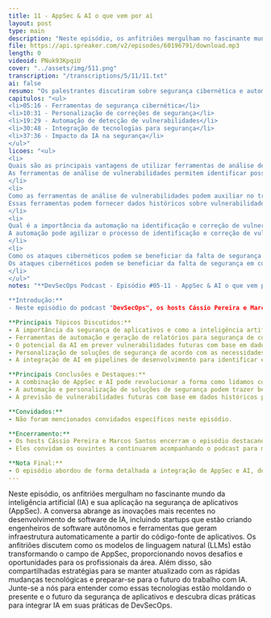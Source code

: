 ```yaml
---
title: 11 - AppSec & AI o que vem por aí
layout: post
type: main
description: "Neste episódio, os anfitriões mergulham no fascinante mundo da inteligência artificial (IA) e sua aplicação na segurança de aplicativos (AppSec). A conversa abrange as inovações mais recentes no desenvolvimento de software de IA, incluindo startups que estão criando engenheiros de software autônomos e ferramentas que geram infraestrutura automaticamente a partir do código-fonte de aplicativos. Os anfitriões discutem como os modelos de linguagem natural (LLMs) estão transformando o campo de AppSec, proporcionando novos desafios e oportunidades para os profissionais da área. Além disso, são compartilhadas estratégias para se manter atualizado com as rápidas mudanças tecnológicas e preparar-se para o futuro do trabalho com IA. Junte-se a nós para entender como essas tecnologias estão moldando o presente e o futuro da segurança de aplicativos e descubra dicas práticas para integrar IA em suas práticas de DevSecOps."
file: https://api.spreaker.com/v2/episodes/60196791/download.mp3
length: 0
videoid: PNuk93KpqiU
cover: "../assets/img/511.png"
transcription: "/transcriptions/5/11/11.txt"
ai: false
resumo: "Os palestrantes discutiram sobre segurança cibernética e automação de vulnerabilidades em projetos de desenvolvimento de software. A conversa aconteceu em um podcast com duração de aproximadamente uma hora. Eles abordaram a importância de ferramentas que identificam e corrigem vulnerabilidades de forma automatizada, facilitando o trabalho dos desenvolvedores e garantindo a segurança dos sistemas. Também mencionaram a necessidade de treinamento e personalização das soluções de segurança, visando a melhoria contínua e a prevenção de ataques cibernéticos. A discussão destacou a relevância da implementação de tecnologias que auxiliam na detecção e correção de falhas de segurança, visando a proteção dos dados e a integridade dos sistemas."
capitulos: "<ul>
<li>05:16 - Ferramentas de segurança cibernética</li>
<li>10:31 - Personalização de correções de segurança</li>
<li>19:29 - Automação de detecção de vulnerabilidades</li>
<li>30:48 - Integração de tecnologias para segurança</li>
<li>37:36 - Impacto da IA na segurança</li>
</ul>"
licoes: "<ul>
<li>
Quais são as principais vantagens de utilizar ferramentas de análise de vulnerabilidades em códigos de programação?
As ferramentas de análise de vulnerabilidades permitem identificar possíveis falhas de segurança nos códigos, sugerir correções e personalizar soluções de forma mais eficiente.
</li>
<li>
Como as ferramentas de análise de vulnerabilidades podem auxiliar no treinamento de equipes de desenvolvimento?
Essas ferramentas podem fornecer dados históricos sobre vulnerabilidades, sugerir ações de correção e até mesmo prever possíveis problemas futuros, auxiliando no treinamento e na tomada de decisões mais seguras.
</li>
<li>
Qual é a importância da automação na identificação e correção de vulnerabilidades em códigos de programação?
A automação pode agilizar o processo de identificação e correção de vulnerabilidades, integrando-se ao ecossistema de desenvolvimento e proporcionando uma análise mais eficiente e rápida.
</li>
<li>
Como os ataques cibernéticos podem se beneficiar da falta de segurança em códigos de programação?
Os ataques cibernéticos podem se beneficiar da falta de segurança em códigos de programação, podendo causar danos significativos às aplicações e sistemas vulneráveis.
</li>
</ul>"
notes: "**DevSecOps Podcast - Episódio #05-11 - AppSec & AI o que vem por aí**

**Introdução:**
- Neste episódio do podcast "DevSecOps", os hosts Cássio Pereira e Marcos Santos discutem sobre a integração de segurança de aplicativos (AppSec) com inteligência artificial (AI) e o que podemos esperar desse avanço no mercado de segurança cibernética.

**Principais Tópicos Discutidos:**
- A importância da segurança de aplicativos e como a inteligência artificial pode ajudar a identificar e corrigir vulnerabilidades.
- Ferramentas de automação e geração de relatórios para segurança de código.
- O potencial da AI em prever vulnerabilidades futuras com base em dados históricos.
- Personalização de soluções de segurança de acordo com as necessidades de cada empresa.
- A integração de AI em pipelines de desenvolvimento para identificar e corrigir vulnerabilidades em tempo real.

**Principais Conclusões e Destaques:**
- A combinação de AppSec e AI pode revolucionar a forma como lidamos com a segurança cibernética.
- A automação e personalização de soluções de segurança podem trazer benefícios significativos para as empresas.
- A previsão de vulnerabilidades futuras com base em dados históricos pode ajudar na tomada de decisões estratégicas de segurança.

**Convidados:**
- Não foram mencionados convidados específicos neste episódio.

**Encerramento:**
- Os hosts Cássio Pereira e Marcos Santos encerram o episódio destacando a importância da segurança de aplicativos e a evolução da inteligência artificial nesse contexto.
- Eles convidam os ouvintes a continuarem acompanhando o podcast para mais discussões e insights sobre DevSecOps.

**Nota Final:**
- O episódio abordou de forma detalhada a integração de AppSec e AI, destacando os benefícios e desafios dessa combinação no cenário de segurança cibernética."
---
```


Neste episódio, os anfitriões mergulham no fascinante mundo da inteligência artificial (IA) e sua aplicação na segurança de aplicativos (AppSec). A conversa abrange as inovações mais recentes no desenvolvimento de software de IA, incluindo startups que estão criando engenheiros de software autônomos e ferramentas que geram infraestrutura automaticamente a partir do código-fonte de aplicativos. Os anfitriões discutem como os modelos de linguagem natural (LLMs) estão transformando o campo de AppSec, proporcionando novos desafios e oportunidades para os profissionais da área. Além disso, são compartilhadas estratégias para se manter atualizado com as rápidas mudanças tecnológicas e preparar-se para o futuro do trabalho com IA. Junte-se a nós para entender como essas tecnologias estão moldando o presente e o futuro da segurança de aplicativos e descubra dicas práticas para integrar IA em suas práticas de DevSecOps.